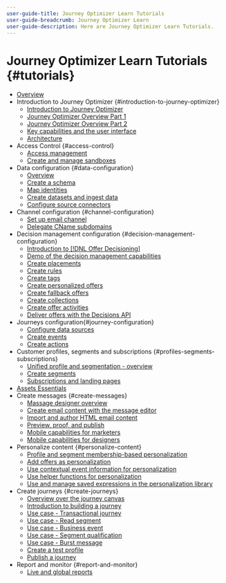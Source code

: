 ```yaml
---
user-guide-title: Journey Optimizer Learn Tutorials
user-guide-breadcrumb: Journey Optimizer Learn
user-guide-description: Here are Journey Optimizer Learn Tutorials.
---
```


# Journey Optimizer Learn Tutorials {#tutorials}

+ [Overview](/help/overview.md)
+ Introduction to Journey Optimizer {#introduction-to-journey-optimizer}
  + [Introduction to Journey Optimizer](/help/introduction/introduction.md)
  + [Journey Optimizer Overview Part 1](/help/introduction/journey-optimizer-overview-part-1.md)
  + [Journey Optimizer Overview Part 2](/help/introduction/journey-optimizer-overview-part-2.md)
  + [Key capabilities and the user interface](/help/introduction/key-capabilities-and-user-interface.md)
  + [Architecture](/help/introduction/architecture.md)
+ Access Control {#access-control}
  + [Access management](/help/set-up-access/access-management.md)
  + [Create and manage sandboxes](/help/set-up-access/create-and-manage-sandboxes.md)
+ Data configuration {#data-configuration}
  + [Overview](/help/set-up-data/set-up-data-overview.md)
  + [Create a schema](/help/set-up-data/create-schema.md)
  + [Map identities](/help/set-up-data/map-identities.md)
  + [Create datasets and ingest data](/help/set-up-data/create-datasets-and-ingest-data.md)
  + [Configure source connectors](/help/set-up-data/configure-source-connectors.md)
+ Channel configuration {#channel-configuration}
  + [Set up email channel](/help/set-up-email-channel/set-up-email-channel.md)
  + [Delegate CName subdomains](/help/set-up-email-channel/delegate-cname-subdomains.md)
+ Decision management configuration {#decision-management-configuration}
  + [Introduction to [!DNL Offer Decisioning]](/help/decision-management/introduction-to-offer-decisioning.md)
  + [Demo of the decision management capabilities](/help/decision-management/demo-of-offer-decisioning.md)
  + [Create placements](/help/decision-management/create-placements.md)
  + [Create rules](/help/decision-management/create-rules.md)
  + [Create tags](/help/decision-management/create-tags.md)
  + [Create personalized offers](/help/decision-management/create-personalized-offers.md)
  + [Create fallback offers](/help/decision-management/create-fallback-offers.md)
  + [Create collections](/help/decision-management/create-collections.md)
  + [Create offer activities](/help/decision-management/create-offer-activities.md)
  + [Deliver offers with the Decisions API](/help/decision-management/deliver-offers-with-the-decisions-api.md)
+ Journeys configuration{#journey-configuration}
  + [Configure data sources](/help/set-up-journeys/configure-data-sources.md)
  + [Create events](/help/set-up-journeys/create-events.md)
  + [Create actions](/help/set-up-journeys/create-actions.md)
+ Customer profiles, segments and subscriptions {#profiles-segments-subscriptions}
  + [Unified profile and segmentation - overview](/help/set-up-resources/unified-profile-and-segmentation-overview.md)
  + [Create segments](/help/set-up-resources/create-segments.md)
  + [Subscriptions and landing pages](/help/subscriptions-and-landing-pages.md)
+ [Assets Essentials](/help/assets-essentials-overview.md)
+ Create messages {#create-messages}
  + [Massage designer overview](/help/create-messages/message-designer-overview.md)
  + [Create email content with the message editor](/help/create-messages/create-email-content-with-the-message-editor.md)
  + [Import and author HTML email content](/help/create-messages/import-and-author-html-email-content.md)
  + [Preview, proof, and publish](/help/create-messages/preview-proof-and-publish.md)
  + [Mobile capabilities for marketers](/help/create-messages/mobile-capabilities.md)
  + [Mobile capabilities for designers](/help/create-messages/mobile-capabilities-for-developers.md)
+ Personalize content {#personalize-content}
  + [Profile and segment membership-based personalization](/help/personalize-content/profile-and-segment-membership-based-personalization.md)
  + [Add offers as personalization](/help/personalize-content/add-offer-decisioning-to-messages.md)
  + [Use contextual event information for personalization](/help/personalize-content/use-contextual-event-information-for-personalization.md)
  + [Use helper functions for personalization](/help/personalize-content/use-helper-functions-for-personalization.md)
  + [Use and manage saved expressions in the personalization library](/help/personalize-content/use-and-manage-saved-expressions-in-personalization-library.md)
+ Create journeys {#create-journeys}
  + [Overview over the journey canvas](/help/create-journeys/overview-over-the-journey-canvas.md)
  + [Introduction to building a journey](/help/create-journeys/introduction-to-building-a-journey.md)
  + [Use case - Transactional journey](/help/create-journeys/use-case-transactional-journey.md)
  + [Use case - Read segment](/help/create-journeys/use-case-read-segment.md)
  + [Use case - Business event](/help/create-journeys/use-case-business-event.md)
  + [Use case - Segment qualification](/help/create-journeys/use-case-read-segment-qualification.md)
  + [Use case - Burst message](/help/create-journeys/use-case-burst-message.md)
  + [Create a test profile](/help/create-journeys/test-a-journey.md)
  + [Publish a journey](/help/create-journeys/publish-a-journey.md)
+ Report and monitor {#report-and-monitor}
  + [Live and global reports](/help/report-and-monitor/live-and-global-reports.md)
